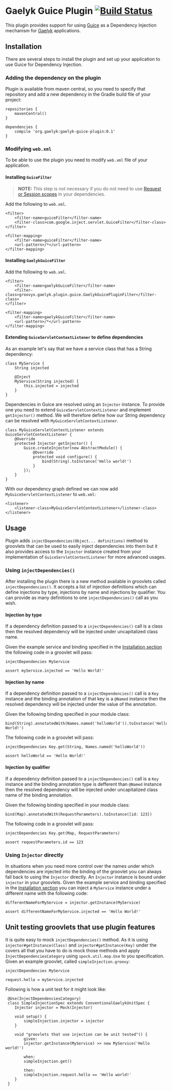 # Gaelyk Guice Plugin [![Build Status](https://buildhive.cloudbees.com/job/erdi/job/gaelyk-guice-plugin/badge/icon)](https://buildhive.cloudbees.com/job/erdi/job/gaelyk-guice-plugin/)

This plugin provides support for using [Guice](http://code.google.com/p/google-guice/) as a Dependency Injection mechanism for [Gaelyk](http://gaelyk.org/) applications.

## Installation

There are several steps to install the plugin and set up your application to use Guice for Dependency Injection.

### Adding the dependency on the plugin

Plugin is available from maven central, so you need to specify that repository and add a new dependency in the Gradle build file of your project:

	repositories {
		mavenCentral()
	}

	dependencies {
		compile 'org.gaelyk:gaelyk-guice-plugin:0.1'
	}

### Modifying `web.xml`

To be able to use the plugin you need to modify `web.xml` file of your application.

#### Installing `GuiceFilter`

> **NOTE:** This step is not necessary if you do not need to use [Request or Session scopes](http://code.google.com/p/google-guice/wiki/ServletModule#Using_RequestScope) in your dependencies.

Add the following to `web.xml`.

	<filter>
		<filter-name>guiceFilter</filter-name>
		<filter-class>com.google.inject.servlet.GuiceFilter</filter-class>
	</filter>

	<filter-mapping>
		<filter-name>guiceFilter</filter-name>
		<url-pattern>/*</url-pattern>
	</filter-mapping>

#### Installing `GaelykGuiceFilter`

Add the following to `web.xml`.

	<filter>
		<filter-name>gaelykGuiceFilter</filter-name>
		<filter-class>groovyx.gaelyk.plugin.guice.GaelykGuicePluginFilter</filter-class>
	</filter>

	<filter-mapping>
		<filter-name>gaelykGuiceFilter</filter-name>
		<url-pattern>/*</url-pattern>
	</filter-mapping>

#### Extending `GuiceServletContextListener` to define dependencies

As an example let's say that we have a service class that has a String dependency:

	class MyService {
		String injected

		@Inject
		MyService(String injected) {
			this.injected = injected
		}
	}

Dependencies in Guice are resolved using an `Injector` instance. To provide one you need to extend `GuiceServletContextListener` and implement `getInjector()` method. We will therefore define how our String dependency can be resolved with `MyGuiceServletContextListener`.

	class MyGuiceServletContextListener extends GuiceServletContextListener {
		@Override
		protected Injector getInjector() {
			Guice.createInjector(new AbstractModule() {
				@Override
				protected void configure() {
					bind(String).toInstance('Hello world!')
				}
			});
		}
	}

With our dependency graph defined we can now add `MyGuiceServletContextListener` to `web.xml`:

	<listener>
		<listener-class>MyGuiceServletContextListener</listener-class>
	</listener>

## Usage

Plugin adds `injectDependencies(Object... definitions)` method to groovlets that can be used to easily inject dependencies into them but it also provides access to the `Injector` instance created from your implementation of `GuiceServletContextListener` for more advanced usages.

### Using `injectDependencies()`

After installing the plugin there is a new method available in groovlets called `injectDependencies()`. It accepts a list of injection definitions which can define injections by type, injections by name and injections by qualifier. You can provide as many definitions to one `injectDependencies()` call as you wish.

#### Injection by type

If a dependency definition passed to a `injectDependencies()` call is a class then the resolved dependency will be injected under uncapitalized class name.

Given the example service and binding specified in the [Installation section](#installation) the following code in a groovlet will pass:

	injectDependencies MyService

	assert myService.injected == 'Hello World!'

#### Injection by name

If a dependency definition passed to a `injectDependencies()` call is a `Key` instance and the binding annotation of that key is a `@Named` instance then the resolved dependency will be injected under the value of the annotation.

Given the following binding specified in your module class:

	bind(String).annotatedWith(Names.named('helloWorld')).toInstance('Hello World!')

The following code in a groovlet will pass:

	injectDependencies Key.get(String, Names.named('helloWorld'))

	assert helloWorld == 'Hello World!'

#### Injection by qualifier

If a dependency definition passed to a `injectDependencies()` call is a `Key` instance and the binding annotation type is defferent than `@Named` instance then the resolved dependency will be injected under uncapitalized class name of the binding annotation.

Given the following binding specified in your module class:

	bind(Map).annotatedWith(RequestParameters).toInstance([id: 123])

The following code in a groovlet will pass:

	injectDependencies Key.get(Map, RequestParameters)

	assert requestParameters.id == 123

### Using `Injector` directly

In situations when you need more control over the names under which dependencies are injected into the binding of the groovlet you can always fall back to using the `Injector` directly. An `Injector` instance is bound under `injector` in your groovlets. Given the example service and binding specified in the [Installation section](#installation) you can inject a `MyService` instance under a different name with the following code:

	differentNameForMyService = injector.getInstance(MyService)

	assert differentNameForMyService.injected == 'Hello World!'

## Unit testing groovlets that use plugin features

It is quite easy to mock `injectDependencies()` method. As it is using `injector#getInstance(Class)` and `injector#getInstance(Key)` under the covers all that you have to do is mock those methods and apply `InjectDependenciesCategory` using `spock.util.mop.Use` to you specification. Given an example groovlet, called `simpleInjection.groovy`:

	injectDependencies MyService

	request.hello = myService.injected

 Following is how a unit test for it might look like:

	 @Use(InjectDependenciesCategory)
	 class SimpleInjectionSpec extends ConventionalGaelykUnitSpec {
		Injector injector = Mock(Injector)

		void setup() {
			simpleInjection.injector = injector
		}

		void "groovlets that use injection can be unit tested"() {
			given:
			injector.getInstance(MyService) >> new MyService('Hello world!')

			when:
			simpleInjection.get()

			then:
			simpleInjection.request.hello == 'Hello world!'
		}
	 }